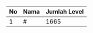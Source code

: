 | No | Nama            | Jumlah Level |
|----|-----------------|--------------|
| 1  | #    |    1665        |

